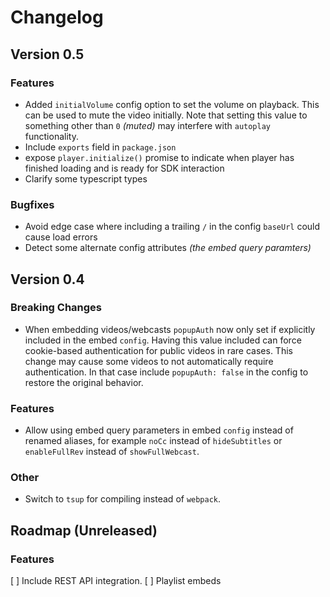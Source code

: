 # Changelog

## Version 0.5

### Features
* Added `initialVolume` config option to set the volume on playback. This can be used to mute the video initially. Note that setting this value to something other than `0` *(muted)* may interfere with `autoplay` functionality.
* Include `exports` field in `package.json`
* expose `player.initialize()` promise to indicate when player has finished loading and is ready for SDK interaction
* Clarify some typescript types

### Bugfixes

* Avoid edge case where including a trailing `/` in the config `baseUrl` could cause load errors
* Detect some alternate config attributes *(the embed query paramters)*

## Version 0.4

### Breaking Changes

* When embedding videos/webcasts `popupAuth` now only set if explicitly included in the embed `config`. Having this value included can force cookie-based authentication for public videos in rare cases. This change may cause some videos to not automatically require authentication. In that case include `popupAuth: false` in the config to restore the original behavior.

### Features
* Allow using embed query parameters in embed `config` instead of renamed aliases, for example `noCc` instead of `hideSubtitles` or `enableFullRev` instead of `showFullWebcast`.

### Other

* Switch to `tsup` for compiling instead of `webpack`.


## Roadmap (Unreleased)

### Features
[ ] Include REST API integration.
[ ] Playlist embeds
